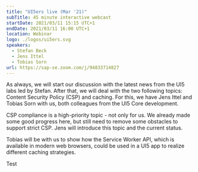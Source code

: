 ```yaml
---
title: "UI5ers live (Mar '21)"
subTitle: 45 minute interactive webcast
startDate: 2021/03/11 15:15 UTC+1
endDate: 2021/03/11 16:00 UTC+1
location: Webinar
logo: ./logos/ui5ers.svg
speakers:
  - Stefan Beck
  - Jens Ittel
  - Tobias Sorn
url: https://sap-se.zoom.com/j/94833714827
---
```


As always, we will start our discussion with the latest news from the UI5 labs led by Stefan. After that, we will deal with the two following topics: Content Security Policy (CSP) and caching. For this, we have Jens Ittel and Tobias Sorn with us, both colleagues from the UI5 Core development.

CSP compliance is a high-priority topic - not only for us. We already made some good progress here, but still need to remove some obstacles to support strict CSP. Jens will introduce this topic and the current status.

Tobias will be with us to show how the Service Worker API, which is available in modern web browsers, could be used in a UI5 app to realize different caching strategies.

Test
